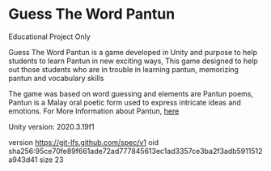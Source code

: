 # Guess The Word Pantun

Educational Project Only

Guess The Word Pantun is a game developed in Unity and purpose to help students to learn Pantun in new exciting ways, 
This game designed to help out those students who are in trouble in learning pantun, memorizing pantun and vocabulary skills

The game was based on word guessing and elements are Pantun poems, 
Pantun is a Malay oral poetic form used to express intricate ideas and emotions.
For More Information about Pantun, [here](https://en.wikipedia.org/wiki/Pantun)

Unity version: 2020.3.19f1

version https://git-lfs.github.com/spec/v1
oid sha256:95ce70fe89f661ade72ad777845613ec1ad3357ce3ba2f3adb5911512a943d41
size 23
